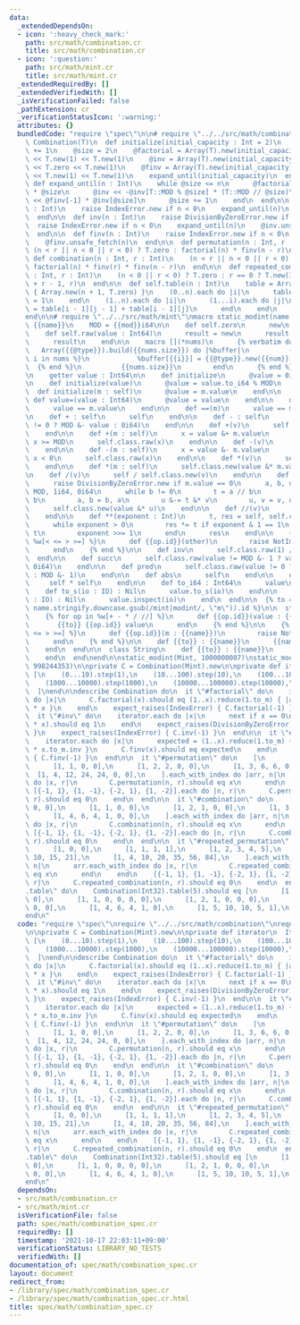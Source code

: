 ```yaml
---
data:
  _extendedDependsOn:
  - icon: ':heavy_check_mark:'
    path: src/math/combination.cr
    title: src/math/combination.cr
  - icon: ':question:'
    path: src/math/mint.cr
    title: src/math/mint.cr
  _extendedRequiredBy: []
  _extendedVerifiedWith: []
  _isVerificationFailed: false
  _pathExtension: cr
  _verificationStatusIcon: ':warning:'
  attributes: {}
  bundledCode: "require \"spec\"\n\n# require \"../../src/math/combination\"\nclass\
    \ Combination(T)\n  def initialize(initial_capacity : Int = 2)\n    initial_capacity\
    \ += 1\n    @size = 2\n    @factorial = Array(T).new(initial_capacity)\n    @factorial\
    \ << T.new(1) << T.new(1)\n    @inv = Array(T).new(initial_capacity)\n    @inv\
    \ << T.zero << T.new(1)\n    @finv = Array(T).new(initial_capacity)\n    @finv\
    \ << T.new(1) << T.new(1)\n    expand_until(initial_capacity)\n  end\n\n  private\
    \ def expand_until(n : Int)\n    while @size <= n\n      @factorial << @factorial[-1]\
    \ * @size\n      @inv << -@inv[T::MOD % @size] * (T::MOD // @size)\n      @finv\
    \ << @finv[-1] * @inv[@size]\n      @size += 1\n    end\n  end\n\n  def factorial(n\
    \ : Int)\n    raise IndexError.new if n < 0\n    expand_until(n)\n    @factorial.unsafe_fetch(n)\n\
    \  end\n\n  def inv(n : Int)\n    raise DivisionByZeroError.new if n == 0\n  \
    \  raise IndexError.new if n < 0\n    expand_until(n)\n    @inv.unsafe_fetch(n)\n\
    \  end\n\n  def finv(n : Int)\n    raise IndexError.new if n < 0\n    expand_until(n)\n\
    \    @finv.unsafe_fetch(n)\n  end\n\n  def permutation(n : Int, r : Int)\n   \
    \ (n < r || n < 0 || r < 0) ? T.zero : factorial(n) * finv(n - r)\n  end\n\n \
    \ def combination(n : Int, r : Int)\n    (n < r || n < 0 || r < 0) ? T.zero :\
    \ factorial(n) * finv(r) * finv(n - r)\n  end\n\n  def repeated_combination(n\
    \ : Int, r : Int)\n    (n < 0 || r < 0) ? T.zero : r == 0 ? T.new(1) : combination(n\
    \ + r - 1, r)\n  end\n\n  def self.table(n : Int)\n    table = Array.new(n + 1)\
    \ { Array.new(n + 1, T.zero) }\n    (0..n).each do |i|\n      table[i][0] = table[i][i]\
    \ = 1\n    end\n    (1..n).each do |i|\n      (1...i).each do |j|\n        table[i][j]\
    \ = table[i - 1][j - 1] + table[i - 1][j]\n      end\n    end\n    table\n  end\n\
    end\n\n# require \"../../src/math/mint\"\nmacro static_modint(name, mod)\n  struct\
    \ {{name}}\n    MOD = {{mod}}i64\n\n    def self.zero\n      new\n    end\n\n\
    \    def self.raw(value : Int64)\n      result = new\n      result.value = value\n\
    \      result\n    end\n\n    macro [](*nums)\n      {% verbatim do %}\n     \
    \   Array({{@type}}).build({{nums.size}}) do |%buffer|\n          {% for num,\
    \ i in nums %}\n            %buffer[{{i}}] = {{@type}}.new({{num}})\n        \
    \  {% end %}\n          {{nums.size}}\n        end\n      {% end %}\n    end\n\
    \n    getter value : Int64\n\n    def initialize\n      @value = 0i64\n    end\n\
    \n    def initialize(value)\n      @value = value.to_i64 % MOD\n    end\n\n  \
    \  def initialize(m : self)\n      @value = m.value\n    end\n\n    protected\
    \ def value=(value : Int64)\n      @value = value\n    end\n\n    def ==(m : self)\n\
    \      value == m.value\n    end\n\n    def ==(m)\n      value == m\n    end\n\
    \n    def + : self\n      self\n    end\n\n    def - : self\n      self.class.raw(value\
    \ != 0 ? MOD &- value : 0i64)\n    end\n\n    def +(v)\n      self + self.class.new(v)\n\
    \    end\n\n    def +(m : self)\n      x = value &+ m.value\n      x &-= MOD if\
    \ x >= MOD\n      self.class.raw(x)\n    end\n\n    def -(v)\n      self - self.class.new(v)\n\
    \    end\n\n    def -(m : self)\n      x = value &- m.value\n      x &+= MOD if\
    \ x < 0\n      self.class.raw(x)\n    end\n\n    def *(v)\n      self * self.class.new(v)\n\
    \    end\n\n    def *(m : self)\n      self.class.new(value &* m.value)\n    end\n\
    \n    def /(v)\n      self / self.class.new(v)\n    end\n\n    def /(m : self)\n\
    \      raise DivisionByZeroError.new if m.value == 0\n      a, b, u, v = m.value,\
    \ MOD, 1i64, 0i64\n      while b != 0\n        t = a // b\n        a &-= t &*\
    \ b\n        a, b = b, a\n        u &-= t &* v\n        u, v = v, u\n      end\n\
    \      self.class.new(value &* u)\n    end\n\n    def //(v)\n      self / v\n\
    \    end\n\n    def **(exponent : Int)\n      t, res = self, self.class.raw(1i64)\n\
    \      while exponent > 0\n        res *= t if exponent & 1 == 1\n        t *=\
    \ t\n        exponent >>= 1\n      end\n      res\n    end\n\n    {% for op in\
    \ %w[< <= > >=] %}\n      def {{op.id}}(other)\n        raise NotImplementedError.new({{op}})\n\
    \      end\n    {% end %}\n\n    def inv\n      self.class.raw(1) // self\n  \
    \  end\n\n    def succ\n      self.class.raw(value != MOD &- 1 ? value &+ 1 :\
    \ 0i64)\n    end\n\n    def pred\n      self.class.raw(value != 0 ? value &- 1\
    \ : MOD &- 1)\n    end\n\n    def abs\n      self\n    end\n\n    def abs2\n \
    \     self * self\n    end\n\n    def to_i64 : Int64\n      value\n    end\n\n\
    \    def to_s(io : IO) : Nil\n      value.to_s(io)\n    end\n\n    def inspect(io\
    \ : IO) : Nil\n      value.inspect(io)\n    end\n  end\n\n  {% to = (\"to_\" +\
    \ name.stringify.downcase.gsub(/mint|modint/, \"m\")).id %}\n\n  struct Int\n\
    \    {% for op in %w[+ - * / //] %}\n      def {{op.id}}(value : {{name}})\n \
    \       {{to}} {{op.id}} value\n      end\n    {% end %}\n\n    {% for op in %w[<\
    \ <= > >=] %}\n      def {{op.id}}(m : {{name}})\n        raise NotImplementedError.new({{op}})\n\
    \      end\n    {% end %}\n\n    def {{to}} : {{name}}\n      {{name}}.new(self)\n\
    \    end\n  end\n\n  class String\n    def {{to}} : {{name}}\n      {{name}}.new(self)\n\
    \    end\n  end\nend\n\nstatic_modint(Mint, 1000000007)\nstatic_modint(Mint2,\
    \ 998244353)\n\nprivate C = Combination(Mint).new\n\nprivate def iterator\n  Iterator(Int32).chain\
    \ [\n    (0...10).step(1),\n    (10...100).step(10),\n    (100...1000).step(100),\n\
    \    (1000...10000).step(1000),\n    (10000...100000).step(10000),\n    (100000...1000000).step(100000),\n\
    \  ]\nend\n\ndescribe Combination do\n  it \"#factorial\" do\n    iterator.each\
    \ do |x|\n      C.factorial(x).should eq (1..x).reduce(1.to_m) { |acc, x| acc\
    \ * x }\n    end\n    expect_raises(IndexError) { C.factorial(-1) }\n  end\n\n\
    \  it \"#inv\" do\n    iterator.each do |x|\n      next if x == 0\n      (C.inv(x)\
    \ * x).should eq 1\n    end\n    expect_raises(DivisionByZeroError) { C.inv(0)\
    \ }\n    expect_raises(IndexError) { C.inv(-1) }\n  end\n\n  it \"#finv\" do\n\
    \    iterator.each do |x|\n      expected = (1..x).reduce(1.to_m) { |acc, x| acc\
    \ * x.to_m.inv }\n      C.finv(x).should eq expected\n    end\n    expect_raises(IndexError)\
    \ { C.finv(-1) }\n  end\n\n  it \"#permutation\" do\n    [\n      [1, 0, 0],\n\
    \      [1, 1, 0, 0],\n      [1, 2, 2, 0, 0],\n      [1, 3, 6, 6, 0, 0],\n    \
    \  [1, 4, 12, 24, 24, 0, 0],\n    ].each_with_index do |arr, n|\n      arr.each_with_index\
    \ do |x, r|\n        C.permutation(n, r).should eq x\n      end\n    end\n   \
    \ [{-1, 1}, {1, -1}, {-2, 1}, {1, -2}].each do |n, r|\n      C.permutation(n,\
    \ r).should eq 0\n    end\n  end\n\n  it \"#combination\" do\n    [\n      [1,\
    \ 0, 0],\n      [1, 1, 0, 0],\n      [1, 2, 1, 0, 0],\n      [1, 3, 3, 1, 0, 0],\n\
    \      [1, 4, 6, 4, 1, 0, 0],\n    ].each_with_index do |arr, n|\n      arr.each_with_index\
    \ do |x, r|\n        C.combination(n, r).should eq x\n      end\n    end\n   \
    \ [{-1, 1}, {1, -1}, {-2, 1}, {1, -2}].each do |n, r|\n      C.combination(n,\
    \ r).should eq 0\n    end\n  end\n\n  it \"#repeated_permutation\" do\n    [\n\
    \      [1, 0, 0],\n      [1, 1, 1, 1],\n      [1, 2, 3, 4, 5],\n      [1, 3, 6,\
    \ 10, 15, 21],\n      [1, 4, 10, 20, 35, 56, 84],\n    ].each_with_index do |arr,\
    \ n|\n      arr.each_with_index do |x, r|\n        C.repeated_combination(n, r).should\
    \ eq x\n      end\n    end\n    [{-1, 1}, {1, -1}, {-2, 1}, {1, -2}].each do |n,\
    \ r|\n      C.repeated_combination(n, r).should eq 0\n    end\n  end\n\n  it \"\
    .table\" do\n    Combination(Int32).table(5).should eq [\n      [1, 0, 0, 0, 0,\
    \ 0],\n      [1, 1, 0, 0, 0, 0],\n      [1, 2, 1, 0, 0, 0],\n      [1, 3, 3, 1,\
    \ 0, 0],\n      [1, 4, 6, 4, 1, 0],\n      [1, 5, 10, 10, 5, 1],\n    ]\n  end\n\
    end\n"
  code: "require \"spec\"\nrequire \"../../src/math/combination\"\nrequire \"../../src/math/mint\"\
    \n\nprivate C = Combination(Mint).new\n\nprivate def iterator\n  Iterator(Int32).chain\
    \ [\n    (0...10).step(1),\n    (10...100).step(10),\n    (100...1000).step(100),\n\
    \    (1000...10000).step(1000),\n    (10000...100000).step(10000),\n    (100000...1000000).step(100000),\n\
    \  ]\nend\n\ndescribe Combination do\n  it \"#factorial\" do\n    iterator.each\
    \ do |x|\n      C.factorial(x).should eq (1..x).reduce(1.to_m) { |acc, x| acc\
    \ * x }\n    end\n    expect_raises(IndexError) { C.factorial(-1) }\n  end\n\n\
    \  it \"#inv\" do\n    iterator.each do |x|\n      next if x == 0\n      (C.inv(x)\
    \ * x).should eq 1\n    end\n    expect_raises(DivisionByZeroError) { C.inv(0)\
    \ }\n    expect_raises(IndexError) { C.inv(-1) }\n  end\n\n  it \"#finv\" do\n\
    \    iterator.each do |x|\n      expected = (1..x).reduce(1.to_m) { |acc, x| acc\
    \ * x.to_m.inv }\n      C.finv(x).should eq expected\n    end\n    expect_raises(IndexError)\
    \ { C.finv(-1) }\n  end\n\n  it \"#permutation\" do\n    [\n      [1, 0, 0],\n\
    \      [1, 1, 0, 0],\n      [1, 2, 2, 0, 0],\n      [1, 3, 6, 6, 0, 0],\n    \
    \  [1, 4, 12, 24, 24, 0, 0],\n    ].each_with_index do |arr, n|\n      arr.each_with_index\
    \ do |x, r|\n        C.permutation(n, r).should eq x\n      end\n    end\n   \
    \ [{-1, 1}, {1, -1}, {-2, 1}, {1, -2}].each do |n, r|\n      C.permutation(n,\
    \ r).should eq 0\n    end\n  end\n\n  it \"#combination\" do\n    [\n      [1,\
    \ 0, 0],\n      [1, 1, 0, 0],\n      [1, 2, 1, 0, 0],\n      [1, 3, 3, 1, 0, 0],\n\
    \      [1, 4, 6, 4, 1, 0, 0],\n    ].each_with_index do |arr, n|\n      arr.each_with_index\
    \ do |x, r|\n        C.combination(n, r).should eq x\n      end\n    end\n   \
    \ [{-1, 1}, {1, -1}, {-2, 1}, {1, -2}].each do |n, r|\n      C.combination(n,\
    \ r).should eq 0\n    end\n  end\n\n  it \"#repeated_permutation\" do\n    [\n\
    \      [1, 0, 0],\n      [1, 1, 1, 1],\n      [1, 2, 3, 4, 5],\n      [1, 3, 6,\
    \ 10, 15, 21],\n      [1, 4, 10, 20, 35, 56, 84],\n    ].each_with_index do |arr,\
    \ n|\n      arr.each_with_index do |x, r|\n        C.repeated_combination(n, r).should\
    \ eq x\n      end\n    end\n    [{-1, 1}, {1, -1}, {-2, 1}, {1, -2}].each do |n,\
    \ r|\n      C.repeated_combination(n, r).should eq 0\n    end\n  end\n\n  it \"\
    .table\" do\n    Combination(Int32).table(5).should eq [\n      [1, 0, 0, 0, 0,\
    \ 0],\n      [1, 1, 0, 0, 0, 0],\n      [1, 2, 1, 0, 0, 0],\n      [1, 3, 3, 1,\
    \ 0, 0],\n      [1, 4, 6, 4, 1, 0],\n      [1, 5, 10, 10, 5, 1],\n    ]\n  end\n\
    end\n"
  dependsOn:
  - src/math/combination.cr
  - src/math/mint.cr
  isVerificationFile: false
  path: spec/math/combination_spec.cr
  requiredBy: []
  timestamp: '2021-10-17 22:03:11+09:00'
  verificationStatus: LIBRARY_NO_TESTS
  verifiedWith: []
documentation_of: spec/math/combination_spec.cr
layout: document
redirect_from:
- /library/spec/math/combination_spec.cr
- /library/spec/math/combination_spec.cr.html
title: spec/math/combination_spec.cr
---
```

